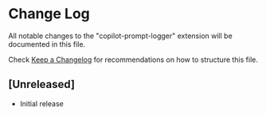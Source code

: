 # Change Log

All notable changes to the "copilot-prompt-logger" extension will be documented in this file.

Check [Keep a Changelog](http://keepachangelog.com/) for recommendations on how to structure this file.

## [Unreleased]

- Initial release